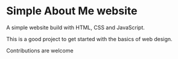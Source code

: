 # Simple About Me website

A simple website build with HTML, CSS and JavaScript.

This is a good project to get started with the basics of web design.

Contributions are welcome
